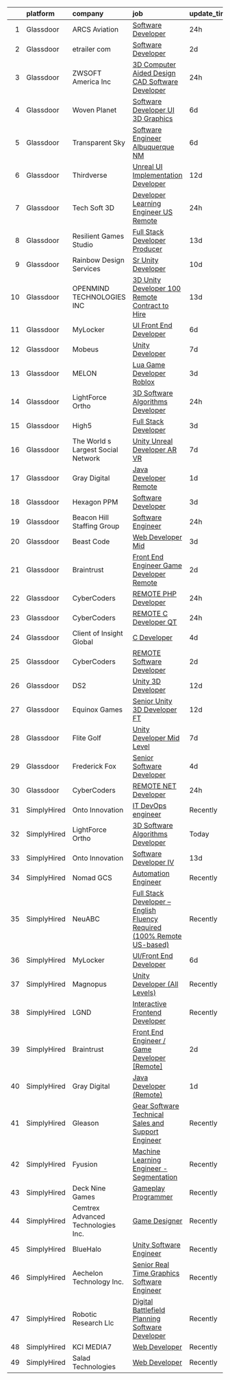 

|    | platform    | company                            | job                                                                                                                                                                                                                                                                                                                                                                                                                                                                                                                                                                                                                                                                                                                                                                                                                                                                                                                                                                                                                                                                                                                                                                                                                                                                                                                                                                                                | update_time   | location              |
|---:|:------------|:-----------------------------------|:---------------------------------------------------------------------------------------------------------------------------------------------------------------------------------------------------------------------------------------------------------------------------------------------------------------------------------------------------------------------------------------------------------------------------------------------------------------------------------------------------------------------------------------------------------------------------------------------------------------------------------------------------------------------------------------------------------------------------------------------------------------------------------------------------------------------------------------------------------------------------------------------------------------------------------------------------------------------------------------------------------------------------------------------------------------------------------------------------------------------------------------------------------------------------------------------------------------------------------------------------------------------------------------------------------------------------------------------------------------------------------------------------|:--------------|:----------------------|
|  1 | Glassdoor   | ARCS Aviation                      | [Software Developer](https://www.glassdoor.com/partner/jobListing.htm?pos=129&ao=1136043&s=58&guid=00000182394d902095ae40a19f0cdfde&src=GD_JOB_AD&t=SR&vt=w&ea=1&cs=1_c5f44e9b&cb=1658818761150&jobListingId=1008028522541&jrtk=3-0-1g8skr42cg4e7801-1g8skr42qih67800-80137379354e5b3c-)                                                                                                                                                                                                                                                                                                                                                                                                                                                                                                                                                                                                                                                                                                                                                                                                                                                                                                                                                                                                                                                                                                           | 24h           | Cookeville, TN        |
|  2 | Glassdoor   | etrailer com                       | [Software Developer](https://www.glassdoor.com/partner/jobListing.htm?pos=121&ao=1136043&s=58&guid=00000182394d902095ae40a19f0cdfde&src=GD_JOB_AD&t=SR&vt=w&ea=1&cs=1_332d2ef2&cb=1658818761149&jobListingId=1008024497508&jrtk=3-0-1g8skr42cg4e7801-1g8skr42qih67800-84e9429176b56cec-)                                                                                                                                                                                                                                                                                                                                                                                                                                                                                                                                                                                                                                                                                                                                                                                                                                                                                                                                                                                                                                                                                                           | 2d            | Remote                |
|  3 | Glassdoor   | ZWSOFT America Inc                 | [3D Computer Aided Design  CAD  Software Developer](https://www.glassdoor.com/partner/jobListing.htm?pos=101&ao=1110586&s=58&guid=00000182394d902095ae40a19f0cdfde&src=GD_JOB_AD&t=SR&vt=w&ea=1&cs=1_cd9689ae&cb=1658818761147&jobListingId=1008028413603&cpc=A0032DE20586B9BD&jrtk=3-0-1g8skr42cg4e7801-1g8skr42qih67800-7cfc9b44e995e1c8--6NYlbfkN0Al--CnnRAAemIt_jfh57jxz0oZUFSmuvBQtr16jS88RRLe8Ac7oVcsiyg-vicHt85WlGgMjQ3jT_JXQEFEJM2J6WbHKirNqK3Z481xKc2l-WsEBEiFHTKZzwi3TM2D5oDtmy1YCJtTLM5VPw8FD8ycXz93Nw6WVEOhwseukaqVqFM4pURWTwlnC0FcXcD6Ew_4RKOhCCDfHXYpJONl2jzHImL9H_fzvHBXZXa6Sm9T6P8ZbnRFQY4pXr037Dk6V6MSfarsGDS_7utn4qwUNk7HtaoLg2iyQuRGZ0Ktzu-A5R_BGxnuIal7nMJiBrOSRvN6joNpmy-btu0fB-fBRV-SSVNBj0IRqQ1wUFdfZL2MD6E7Wx5xiq__bTezJ_S04tin2ZcRsiAb57hKde7cuirmhEStU35qTdHhhBfzZH66ENq7nM2oCd10Oe3jji0wTBtywr__nFpAv0hFR4QMaZC6HoYAxJ0w60s7Xp5bqVICEPFoxcnTiqPZnkX2cmXlw2I%3D)                                                                                                                                                                                                                                                                                                                                                                                                                                                                                                         | 24h           | Melbourne, FL         |
|  4 | Glassdoor   | Woven Planet                       | [Software Developer  UI 3D Graphics ](https://www.glassdoor.com/partner/jobListing.htm?pos=104&ao=1110586&s=58&guid=00000182394d902095ae40a19f0cdfde&src=GD_JOB_AD&t=SR&vt=w&ea=1&cs=1_dec03498&cb=1658818761147&jobListingId=1008016092363&cpc=151E51E148764572&jrtk=3-0-1g8skr42cg4e7801-1g8skr42qih67800-590b8ed6b99a73cb--6NYlbfkN0DSgjPPcnEdvoK3uuxfISLALE6pB1FR7YSHOr_tSg5_QCn410VK5Ds4sai37YL-FnG7IdEQOLWlh0UoLcmzDYWmfRGSYYnl5uUpmRd__LORND_gC-BRchk-IUkY4R0iGDrfCmlmtu1dU22yGpoMq0MEa2tbIDq0Xana4QKE-3eruJ3ua_JrETdNkJZ5LGszPI7d_yJENiYN0Qrot96hDQhQ67kmzezoBtkWdtaYFGM_ZEmBhq4B3Dd2ZWaxnfRN_TWuJb17uqt_sP86c3dXeLsFXNTOA-XBV-cE4lFEgEpUh8kbhNZUBD-nxxzVBMDM89IZmL-Ov1AuDCJ13-kqQuZTtsgaSyKgAjqMq3uHylKaw0EayCadCicxuMKbN4NGFEmtAiZmHWeq5aeyduEZZkmiPlu9iYeLVjSGRGItwf6xswImhIJ48c9ujw_k0nRfutcDvEFRQ4se40OGjnb45wnhI5I_on9RVEcSP-WYLJhEoGjQJG882sTvMV06O_Wk_HIgx3Bx9PM8onxE7Or4jQ3YeH-YDI0xP00kVIs04dC-rSezSZkfiJfHguE2t7QSETInTxReeXC1rQ%3D%3D)                                                                                                                                                                                                                                                                                                                                                                                                                                         | 6d            | San Francisco, CA     |
|  5 | Glassdoor   | Transparent Sky                    | [Software Engineer   Albuquerque  NM](https://www.glassdoor.com/partner/jobListing.htm?pos=102&ao=1110586&s=58&guid=00000182394d902095ae40a19f0cdfde&src=GD_JOB_AD&t=SR&vt=w&ea=1&cs=1_5730a127&cb=1658818761147&jobListingId=1008015244893&cpc=8192C26A3A55C10B&jrtk=3-0-1g8skr42cg4e7801-1g8skr42qih67800-6e4f05aca8e35f90--6NYlbfkN0DAwgduWqBP7ymGN-lTADpinz2i-23XbRAyg5ywqS-MDfYRIU0B2snNI79NeVtEVHbLIt9DpGOUvgkQqIYD65VP4Ic4P7LZXHDJkpJe4H48mcdGbmVmrG2Z7_54r3HufFV-VB016Myr4h0UDJeZ4h_ipDQroc_nzbPB_LSJJLmCmwq0pj8voGscGxZyVoEDp6vVg90E_g4aZuLlWOVdERyo4eVCKN7wZh6Ik3eM0nQTLCNs4ha5AiHc10kRajxv6bUgBZriKbCaoj8iBKhH893P_8sNqJhLbbSU3yoZwfcaKvPk-ky1ru9X-XBWEAmdcN16FgjFBrDXuyfS6I-T7ZYTWEEZ4dbAmyZ8S71l7CWWewVpKjs9jXzQMRn0gcZ2x5iaXEe-qh8_3PyAbuiltlnI-psV85XJUti82WwCNYRhDmKX36veQAGwaD3J0eUeTFWY-rDXlq0_pSTtxsHGiw5EVX44aEMxCehb-x53mfCFkjlwdt0OeAGl5Yykhns_UlRLUxhwejaZYs_ctJ5A80_i)                                                                                                                                                                                                                                                                                                                                                                                                                                                                                                     | 6d            | Albuquerque, NM       |
|  6 | Glassdoor   | Thirdverse                         | [Unreal UI Implementation Developer](https://www.glassdoor.com/partner/jobListing.htm?pos=125&ao=1136043&s=58&guid=00000182394d902095ae40a19f0cdfde&src=GD_JOB_AD&t=SR&vt=w&ea=1&cs=1_c7cac2cf&cb=1658818761150&jobListingId=1008003638061&jrtk=3-0-1g8skr42cg4e7801-1g8skr42qih67800-2670377ed1bb73d7-)                                                                                                                                                                                                                                                                                                                                                                                                                                                                                                                                                                                                                                                                                                                                                                                                                                                                                                                                                                                                                                                                                           | 12d           | Remote                |
|  7 | Glassdoor   | Tech Soft 3D                       | [Developer Learning Engineer   US Remote](https://www.glassdoor.com/partner/jobListing.htm?pos=128&ao=1136043&s=58&guid=00000182394d902095ae40a19f0cdfde&src=GD_JOB_AD&t=SR&vt=w&ea=1&cs=1_e1bfff9e&cb=1658818761150&jobListingId=1008028494368&jrtk=3-0-1g8skr42cg4e7801-1g8skr42qih67800-05d874ce5a7b71e2-)                                                                                                                                                                                                                                                                                                                                                                                                                                                                                                                                                                                                                                                                                                                                                                                                                                                                                                                                                                                                                                                                                      | 24h           | Remote                |
|  8 | Glassdoor   | Resilient Games Studio             | [Full Stack Developer Producer](https://www.glassdoor.com/partner/jobListing.htm?pos=124&ao=1136043&s=58&guid=00000182394d902095ae40a19f0cdfde&src=GD_JOB_AD&t=SR&vt=w&ea=1&cs=1_4ef705be&cb=1658818761150&jobListingId=1008000657943&jrtk=3-0-1g8skr42cg4e7801-1g8skr42qih67800-76746b0c438265d2-)                                                                                                                                                                                                                                                                                                                                                                                                                                                                                                                                                                                                                                                                                                                                                                                                                                                                                                                                                                                                                                                                                                | 13d           | Remote                |
|  9 | Glassdoor   | Rainbow Design Services            | [Sr  Unity Developer](https://www.glassdoor.com/partner/jobListing.htm?pos=130&ao=1136043&s=58&guid=00000182394d902095ae40a19f0cdfde&src=GD_JOB_AD&t=SR&vt=w&ea=1&cs=1_b4913ab8&cb=1658818761150&jobListingId=1008007915028&jrtk=3-0-1g8skr42cg4e7801-1g8skr42qih67800-bd6aaf863d3efcb2-)                                                                                                                                                                                                                                                                                                                                                                                                                                                                                                                                                                                                                                                                                                                                                                                                                                                                                                                                                                                                                                                                                                          | 10d           | Remote                |
| 10 | Glassdoor   | OPENMIND TECHNOLOGIES INC          | [3D Unity Developer   100   Remote  Contract to Hire ](https://www.glassdoor.com/partner/jobListing.htm?pos=119&ao=1136043&s=58&guid=00000182394d902095ae40a19f0cdfde&src=GD_JOB_AD&t=SR&vt=w&ea=1&cs=1_4da837a8&cb=1658818761149&jobListingId=1008000703771&jrtk=3-0-1g8skr42cg4e7801-1g8skr42qih67800-bcf0156a1cc1610f-)                                                                                                                                                                                                                                                                                                                                                                                                                                                                                                                                                                                                                                                                                                                                                                                                                                                                                                                                                                                                                                                                         | 13d           | Remote                |
| 11 | Glassdoor   | MyLocker                           | [UI Front End Developer](https://www.glassdoor.com/partner/jobListing.htm?pos=115&ao=1136043&s=58&guid=00000182394d902095ae40a19f0cdfde&src=GD_JOB_AD&t=SR&vt=w&ea=1&cs=1_bf31d826&cb=1658818761149&jobListingId=1008016183760&jrtk=3-0-1g8skr42cg4e7801-1g8skr42qih67800-f2cdf44333e3faa5-)                                                                                                                                                                                                                                                                                                                                                                                                                                                                                                                                                                                                                                                                                                                                                                                                                                                                                                                                                                                                                                                                                                       | 6d            | Remote                |
| 12 | Glassdoor   | Mobeus                             | [Unity Developer](https://www.glassdoor.com/partner/jobListing.htm?pos=123&ao=1136043&s=58&guid=00000182394d902095ae40a19f0cdfde&src=GD_JOB_AD&t=SR&vt=w&ea=1&cs=1_c374ba6c&cb=1658818761150&jobListingId=1008012455848&jrtk=3-0-1g8skr42cg4e7801-1g8skr42qih67800-8725804754ef9c43-)                                                                                                                                                                                                                                                                                                                                                                                                                                                                                                                                                                                                                                                                                                                                                                                                                                                                                                                                                                                                                                                                                                              | 7d            | United, WV            |
| 13 | Glassdoor   | MELON                              | [Lua Game Developer  Roblox ](https://www.glassdoor.com/partner/jobListing.htm?pos=122&ao=1136043&s=58&guid=00000182394d902095ae40a19f0cdfde&src=GD_JOB_AD&t=SR&vt=w&ea=1&cs=1_08ecc605&cb=1658818761149&jobListingId=1008023831757&jrtk=3-0-1g8skr42cg4e7801-1g8skr42qih67800-bc8f824dc00aa8c7-)                                                                                                                                                                                                                                                                                                                                                                                                                                                                                                                                                                                                                                                                                                                                                                                                                                                                                                                                                                                                                                                                                                  | 3d            | Remote                |
| 14 | Glassdoor   | LightForce Ortho                   | [3D Software Algorithms Developer](https://www.glassdoor.com/partner/jobListing.htm?pos=117&ao=1136043&s=58&guid=00000182394d902095ae40a19f0cdfde&src=GD_JOB_AD&t=SR&vt=w&ea=1&cs=1_3510eaa8&cb=1658818761149&jobListingId=1008028405996&jrtk=3-0-1g8skr42cg4e7801-1g8skr42qih67800-222f201ec78e1d9b-)                                                                                                                                                                                                                                                                                                                                                                                                                                                                                                                                                                                                                                                                                                                                                                                                                                                                                                                                                                                                                                                                                             | 24h           | Remote                |
| 15 | Glassdoor   | High5                              | [Full Stack Developer](https://www.glassdoor.com/partner/jobListing.htm?pos=113&ao=1110586&s=58&guid=00000182394d902095ae40a19f0cdfde&src=GD_JOB_AD&t=SR&vt=w&ea=1&cs=1_edc14803&cb=1658818761149&jobListingId=1008023233258&cpc=F4EED0218A761C36&jrtk=3-0-1g8skr42cg4e7801-1g8skr42qih67800-21824f9970bc9e7e--6NYlbfkN0AV8vU3o9nlw7wqa180ZkP3oAg17VLIhkP1SPyaIh_MQVSfWHQ_D-a5hu40yW4gQxUD9fNuxhwNeP4sOkL28Cs97sImHH9Bb1czCy_eTABO0MFVYCTfbS_UCWn2AA_2PIzbUoVtnwdWHoqwWu6ttkkVJYHWXmpCBqqk6e_vDhDWMqfVcVRsRayn4AExDCMcdPo-2CCxDApCUYTb2fUTSwIIkcjERCmt6fUsNUtqDB_keAAv5h30ZOtm2odLsG0R5NIhqA3Wr87G2BYMTLZwJHvYvSffWV6BRW8xyKYc-v_JbsYEWcPoFXRbhrs6auoJRjUpxXkGxW8KrfvKJr0ILmRgKFAYGt5-eaowhEbrZbjQnDlV7jVEBdPtCaeNJmsEg2Q7nrNNRSlGTthY6xGmKO2W_OkHLNhvG8_iU4qfqkTjwrsHLmfXOv0lRyQPeobC6YEqVLBJmfHd1dGpxFEz1HRnKz9UvrfZan8f1l4NvQ6LsyNIqpnIsUfURfVTQhntGtwjOXuPvx7Wbte8tuulL_EH)                                                                                                                                                                                                                                                                                                                                                                                                                                                                                                                    | 3d            | Remote                |
| 16 | Glassdoor   | The World s Largest Social Network | [Unity Unreal Developer  AR VR ](https://www.glassdoor.com/partner/jobListing.htm?pos=111&ao=1110586&s=58&guid=00000182394d902095ae40a19f0cdfde&src=GD_JOB_AD&t=SR&vt=w&ea=1&cs=1_16c550d1&cb=1658818761149&jobListingId=1008012651983&cpc=32EE424DE2B657EB&jrtk=3-0-1g8skr42cg4e7801-1g8skr42qih67800-6a9687f16436b173--6NYlbfkN0DSgjPPcnEdvoK3uuxfISLALE6pB1FR7YSHOr_tSg5_QGIhoz_2VqUepdcKLBLI_zRvkDZhvtF_k8miCmwKmbQ_d86ghCkWK5Iyn9zY4XJYRa_cJlbg1rLK4zZUQXMOjDscXw6-RhjxJQyns7_2qNLXsUWksOCT123nD7wpF_Hivl8vz11EM2MFyFZ3R83TbissPF-9oIwp90SRHr1C0SIv003LTR5qY4PWCrDaqzHXuNdQAQvEsWkLbgIMWI8RdYLN1zCygshO_P4OgE3FLURrzIy7c61yXwyZt-uzbGx1NcACZYZwGkSBstijXbBsZXMf8SlAh84v9bCrvdeGz_WmMGpdi8Gcx4CFn2I9Eitcv5UHOBK3Y5JkFjhCvOrd03f1zmej6EgjfotQ79UwSvLFkecrHsozTtYhR9kYyiYRaBhMrAgosDBgH992mJ3Y4h--ReObms2FjcRC1wxB-A40lZ5r2VJ-wiXs8X0DDZQzrYh2U62-nI5BLvhwZ1I8i0V_VFRafrtuFbha5G__FCpIZ6QhhsoDKY3fUJw8qRxt29o874A5W0SPhQJ1bZKRbc8kZIaeG7Vjkrgs8_LhP9rN)                                                                                                                                                                                                                                                                                                                                                                                                                                          | 7d            | Sausalito, CA         |
| 17 | Glassdoor   | Gray Digital                       | [Java Developer  Remote ](https://www.glassdoor.com/partner/jobListing.htm?pos=118&ao=1136043&s=58&guid=00000182394d902095ae40a19f0cdfde&src=GD_JOB_AD&t=SR&vt=w&ea=1&cs=1_aa380e4c&cb=1658818761149&jobListingId=1008026207764&jrtk=3-0-1g8skr42cg4e7801-1g8skr42qih67800-e971f555f7c83c38-)                                                                                                                                                                                                                                                                                                                                                                                                                                                                                                                                                                                                                                                                                                                                                                                                                                                                                                                                                                                                                                                                                                      | 1d            | New York, NY          |
| 18 | Glassdoor   | Hexagon PPM                        | [Software Developer](https://www.glassdoor.com/partner/jobListing.htm?pos=127&ao=1136043&s=58&guid=00000182394d902095ae40a19f0cdfde&src=GD_JOB_AD&t=SR&vt=w&cs=1_7a069f5e&cb=1658818761150&jobListingId=1008024102893&jrtk=3-0-1g8skr42cg4e7801-1g8skr42qih67800-7e25a0f0dafa4854-)                                                                                                                                                                                                                                                                                                                                                                                                                                                                                                                                                                                                                                                                                                                                                                                                                                                                                                                                                                                                                                                                                                                | 3d            | Madison, AL           |
| 19 | Glassdoor   | Beacon Hill Staffing Group         | [Software Engineer](https://www.glassdoor.com/partner/jobListing.htm?pos=107&ao=1110586&s=58&guid=00000182394d902095ae40a19f0cdfde&src=GD_JOB_AD&t=SR&vt=w&ea=1&cs=1_603e18f3&cb=1658818761148&jobListingId=1008027870024&cpc=42BEC95245890617&jrtk=3-0-1g8skr42cg4e7801-1g8skr42qih67800-27123920b0e34fae--6NYlbfkN0AEoGMyuqqa4fuJ8ioA0yHILhRJp52EdX7fBgN-aGi6iM2GDh1lJ9NOUQwg-HKPdM_xQ9s4NMIkqRBBhoccxwxsJypnwMP5wcuFOyVSslGOQAqRX2n5qBAIJdYw-iYd0sJRbbxdTrA6yfyB3Ph4QOS8MgGq535VolWKQ7n_68ZrHM2hWPCHIB9g5coOIKT04As-UY749tRYJ_wZrFzPqB70KXagckYr-ePNymjF0gXYu7ooslUW4L2W0RNzf2W1oFdbmtxa8gVoAT0dvqcrGzUyRfdNg2wZyGo6lM4Nh6kcKRX0VS8jT1_hphpy0ZTyWywG-KrrJi8Qjt2OYXdxnzc-PZh2y7XnZVy7R1lpgK-Qms5unj7c0TKcXsdJBuWsRnRE3yGzYJVfFq2j5AZ9WQ07Wcfv2hnFMLXh8H6Mf__Qm0RmiFqXWaIkROZKAgcrmpzsD7II8bx8V5jmz9J-0FVM0MpI5MyMW2ZETCATpvMzHiUOkPrAPHQGIVLOQOIecPi1EkeyUo_TD_Ibx9jlQOCA6dIXkhgV1NmwHH7OKUFTaY0tgLuct55M)                                                                                                                                                                                                                                                                                                                                                                                                                                                                                       | 24h           | Remote                |
| 20 | Glassdoor   | Beast Code                         | [Web Developer  Mid ](https://www.glassdoor.com/partner/jobListing.htm?pos=120&ao=1136043&s=58&guid=00000182394d902095ae40a19f0cdfde&src=GD_JOB_AD&t=SR&vt=w&ea=1&cs=1_7b235f56&cb=1658818761149&jobListingId=1008022231292&jrtk=3-0-1g8skr42cg4e7801-1g8skr42qih67800-e4d872689d55ab57-)                                                                                                                                                                                                                                                                                                                                                                                                                                                                                                                                                                                                                                                                                                                                                                                                                                                                                                                                                                                                                                                                                                          | 3d            | Fort Walton Beach, FL |
| 21 | Glassdoor   | Braintrust                         | [Front End Engineer   Game Developer  Remote ](https://www.glassdoor.com/partner/jobListing.htm?pos=126&ao=1136043&s=58&guid=00000182394d902095ae40a19f0cdfde&src=GD_JOB_AD&t=SR&vt=w&ea=1&cs=1_0fa7ddde&cb=1658818761150&jobListingId=1008024290702&jrtk=3-0-1g8skr42cg4e7801-1g8skr42qih67800-470c12e265dd044e-)                                                                                                                                                                                                                                                                                                                                                                                                                                                                                                                                                                                                                                                                                                                                                                                                                                                                                                                                                                                                                                                                                 | 2d            | San Francisco, CA     |
| 22 | Glassdoor   | CyberCoders                        | [REMOTE PHP Developer](https://www.glassdoor.com/partner/jobListing.htm?pos=109&ao=1110586&s=58&guid=00000182394d902095ae40a19f0cdfde&src=GD_JOB_AD&t=SR&vt=w&ea=1&cs=1_117eb223&cb=1658818761148&jobListingId=1008028545388&cpc=451933188B21919D&jrtk=3-0-1g8skr42cg4e7801-1g8skr42qih67800-22caea60bef4c6d6--6NYlbfkN0CpFJQzrgRR8WqXWK1qKKEqALWJw739KlKqr2H-MSI4eoBlI4EFrmor2FYZMP3muM1_EXMsZV3kh3UuaJaJ8rFi1sBF5evOlRBSOErMfIivdlSD8JuU1_PSbxm00IDJIB9wOQ86KV98Mnbl5ms7lnUut7pc0wZEwVRkO1pd0BP6uCxok2lMDlxbEAuDnu_slsFzALboEqzaNnnclbXDTw0ji_QOnzMNobrsMI0z_ojqMNMRrnP7rqFN4fKWbBIiZFgID43AvpybPIT0HRLCYnIY81MM4cto6J7oTgYOCR8v85r4WhkhBPqPERsy-Ma5l-siOlvuroQ25SZ4QQ7qO2tgETz5gJPxfJrKcyr6pbpBEhLW76lab7V41oeXXD_g-r4-FzR6F6JVsyGVzwpRFMhFQwzq7W7tPVfsL20t2GwZIG7BU3Dwe4-aX9PrlGwFVQD1GBN-yb0EA8oylR64ts9x8ytpDmwk2M8dGOwVLXbsvuoi6QGKwLmwxaBaWJrnyIIXqLAzz_INwjzd9RgymrhN5_Tc9arHl6kgh1v1HurCwDFWBewfPEma4qyvBZRDBhvnRvI2VliDfnxIlLCIMPpNFvT0mc6AIKy8NFhtDza8O1lNMAjRakzzW6cCSlviK7ZnDC0VxQd3aauQkPvap_Im7hXgyiNW44lmyXubvEZshB796ADs-Y5IqP9QJjJoWNZW_kQ9-ZnIttDeDJ1_hT8s-AyzUv5d8_NVnx0Or64WG6sn2eUtXPNrgyHUKXdVtHVIUi5c2WJRavo0p0YIdP1AmVoTYGhVT2b4tgRbswziRi-5JB7mFxwSln3J8U-9M_HRsCYpdCJ29kSfnCP-22bCoCIjcV5XknRqYA1ibpytgFsHWi5EzvMJ5x1sTU2Qp8w_ckXVixHmCnLFKqmatzgCUTMXoQBtTu2JVn6Q-AgiK0nQaWZcQL8OWZFt3d4tRg0whubUGVWsbagE3OfMi3NEa0HWv1QkdMOxXiIn_8w_yA%3D%3D)                        | 24h           | Cincinnati, OH        |
| 23 | Glassdoor   | CyberCoders                        | [REMOTE C   Developer  QT ](https://www.glassdoor.com/partner/jobListing.htm?pos=108&ao=1110586&s=58&guid=00000182394d902095ae40a19f0cdfde&src=GD_JOB_AD&t=SR&vt=w&ea=1&cs=1_236ef6be&cb=1658818761148&jobListingId=1008028545414&cpc=451933188B21919D&jrtk=3-0-1g8skr42cg4e7801-1g8skr42qih67800-a93874d207c3d838--6NYlbfkN0CpFJQzrgRR8WqXWK1qKKEqALWJw739KlKqr2H-MSI4eoBlI4EFrmor2FYZMP3muM1_EXMsZV3kh5dvGxeTrNb3bBcQ2VsAe2OTYbVeMzYVw3WocARKf7EyK5ex3X-mjMi3q29O576EcHtITSb42KrgcV-5YtTqo7ttyvcs6AE5oP0EVG6x6mmhlpTFQlr2CrQdHRUVaFp1WOQAg453_hO46ZTddR2SHBuyaqB1Yq1tbaoT72bVu_sxSJcadnVkC6gnwmhLW0eV03VqXVx2Dcn0VMLHa_oWy417JDmm6EEGC02AkXu5pBqELHYKxQ5OjjDCZk6-RaMdicMHalFszMtxn_sdv6kimvWwp-KUdLOiki40OCwuz76MZTNbF9qAxgmLBbeACthu4Db2bXIRWdoht2l_kz6a1jAJUel7Cu8vdwKudiH6B2Xiz0Bflr4ygZRz4j3t41V87nMdnZsvzsDZPe4jG6VnDxxoTGZPLLcG5LzhU8zDGRuVwI55yET7_sajZ4R0080TjRnHfDU51ReNQlTzM0VbrxY_UfxzIClMYDAr51tMGgUj5h38tf4Vr8vT9kLkqnEU9PtiwsMvV0CbsqU8TTk_EXHvy3Xq2D4sKFs2aKySTFViAgTj_t4wVetx2X5TtnWw6Ryr0dWulg4JbNDYGb_aWkYpd4ihmyh9dNiK4ReMV1x4Yc2HA06pq0Gt_w3TagDNMSZ2gbRpcefCdVyy3UrE45JM0X6_Kxg8-8r4bwdRXLVbm8ZRdPt2yjH4OvBFlro_6wybS4ZwGN90rkBbayurqCZBlYx9_pcUZrfSmRbl3u2HdVqyfpfXzmpJihxDBZeY3rdBIWzluIs-JAw9M18Oxnj84h0cceT_rU2sMMZspYCP1GPYgzhJcMnSy1sCQGMSKTkO6yv9kvGDIM1AZ3ZSj8fof5_Vxy11xYJNWRfcZRJsOCZpTR8DXQQd-APG47aRAhtUz0a6jgoWqQCwoz3hUG_4AySEDScEUg%3D%3D)                   | 24h           | Cincinnati, OH        |
| 24 | Glassdoor   | Client of Insight Global           | [C   Developer](https://www.glassdoor.com/partner/jobListing.htm?pos=114&ao=1110586&s=58&guid=00000182394d902095ae40a19f0cdfde&src=GD_JOB_AD&t=SR&vt=w&ea=1&cs=1_91296c48&cb=1658818761149&jobListingId=1008020124238&cpc=9908D8D4413DBB8A&jrtk=3-0-1g8skr42cg4e7801-1g8skr42qih67800-d570128255b0838d--6NYlbfkN0BKkHZu3wF05EeDimN_p6sYpKCMArvwa95YdH7UpkaBCi52Bcb3JNt3rsnWVZsKz_yodVT2eMhVvWmAI5YNZpuQSDe5jRZBMghyKKqaziG_oJgytSEqXDp3oPoRfsHEeN4nNzO0V8NKxhoi_Yg-c2xHj7WJDhp0rTKQs_BHIs3MJp__TA-Bt4dVlWCfl_rziHh06X8s9dXTyv510KE2m8iSt3TA6O4rCXoWPY0eXZDULOUZui1KohVwXGs-tc-5uAUtFzv5pdlWK37lvC0MeDYblzWMXVldeKGIh7ibzTSYPT2M7tcXCMm8tx7MaBExrkl53SZeJAbf53tDRfaZC4erttRT48n2W24j3RiZ6-pc1wwD2NSPRECZAedxGhUvFGD1OhaL003XFHwscWranE7YJ4RbnaK4xfse-W2mmYjS5iP5p86VvF0HIINNqhDUxlOOlXDRw9CTfkeIErR-rdxMzpgxy7GRDOynVntMQ7wVs8BF530-cfRZ)                                                                                                                                                                                                                                                                                                                                                                                                                                                                                                                                                           | 4d            | Boulder, CO           |
| 25 | Glassdoor   | CyberCoders                        | [REMOTE Software Developer](https://www.glassdoor.com/partner/jobListing.htm?pos=112&ao=1110586&s=58&guid=00000182394d902095ae40a19f0cdfde&src=GD_JOB_AD&t=SR&vt=w&ea=1&cs=1_138a6a11&cb=1658818761149&jobListingId=1008024604180&cpc=C4A69CCDBB3B9599&jrtk=3-0-1g8skr42cg4e7801-1g8skr42qih67800-895e702af368823a--6NYlbfkN0CpFJQzrgRR8WqXWK1qKKEqALWJw739KlKqr2H-MSI4eoBlI4EFrmor2FYZMP3muM2kpPCFR2etnsglJ8HYDtHvcyj3AudeyEtCz8hifC3HJqO8WsXwh_G1hXkgQg54N8IsjHlzMm8MJE5wPYRvh7B7-kOtHQd3GfdEkQft29JHh07orXHXZvO9HuaT1ds0oTmGq9KlO_pReWpixk27742y6BnO2KF8p-wOz7kaxiCFDguSTYuJwZ1husk3yCveyHttO2Yu20aBlMf2Ep-udbIZQqZnfCs-HoF4vceN3xv4kOWzZEILGC3PUu3eVdge3DUjas2uOPMQKfMKZRfDWY9wZf7NEvYVSWpa07mhy3nEqqizdRaj-JvAuXrFWcCL7586cCqSxfzlAr19T17Y16jYIzE_tSHCE9gdQohYfBAGfq9kWoM1HZ2vqi5o33u3TBLTsZNcFJhOHs3skdTkkmrEFhdl07Jzo9arC2-Dze8SN-yHAuTnarZxDk79DhkAzWvfpP6dsd6Ld0Mgp8cqEWpvbgSKt0k5tUnNpW5prdkx67ph99xHS6gq01suZ-PzsjVBZ1xW5P3WSL6ZM8DNMpBzdEUWrqWs0DuRo_Do35GorwbwuH-46wDnkfyE9DRnK0anghHOvrm9NdtKt336Dm3UhIGxKmlfMx_G2U00G8hp-ToMyErr3QPUxOMGLWKwRJhxhlpDnf8G2fWu3JRYcIqYAaLbo79osXGFirD8JDjS8Gc7Mdnl0sWNzFOVJVFfhlmxiH9WBheux2LPySc_q7ZQ5uwg-mVNf9zDhRatGyAoGdevbYjWuxBL8w8imgRKyeysTSLjNGwQLznpusdgRWQIec10q-TxzMwbDu56ng-pBrFNbSQmsKI21YeFfapptjckDURN8D3J5AVUeJF8gugElhs5-Nbpu-3Y9OxUEmTT2iQPgjz_zxuG_Hbzn7ILCXqmM2BLoHL57-erpWlhl_C46Dy2yEJa06s8BqThxcVDO7bEO3LgAMLbDHurFq4_0Wk%3D) | 2d            | Tampa, FL             |
| 26 | Glassdoor   | DS2                                | [Unity 3D Developer](https://www.glassdoor.com/partner/jobListing.htm?pos=103&ao=1110586&s=58&guid=00000182394d902095ae40a19f0cdfde&src=GD_JOB_AD&t=SR&vt=w&ea=1&cs=1_143febef&cb=1658818761147&jobListingId=1008003789277&cpc=F5E96E35A1725171&jrtk=3-0-1g8skr42cg4e7801-1g8skr42qih67800-3dc75a4ae4966aae--6NYlbfkN0BKZiTU3MWSf2834NP8-BeeJRmueELpPi8r1E1YtrvsfHIZFXDrlmQ558dKnDmfieoIbn97QAPoRW-TZ4mkqvqP2tqzRnsaUdrNmaIPkW_IKr_b80_HPUsdUYmP5ZWsVs3gTiWr6j4NWSiCx2g7a77tRh7VYoXUMP1SO6_vUSlwwpxN9kSPQ8zkOUvjLEvmMQ-P-x7g-12_pSa2mTxa3BMQAmVlppBsWDE9FCVFM3GXYkerAelFyQ_Ad436UzhW5JUfTCitutbtRRcaqDcCooN5DXTqGngxFHrx28DihdCJmdX_pyO1QvERZspNYHrCqWbYT5ALzT-HZW5Z5HyzQW6Oov8l5NlRLhISLcKwA-8V25uCep4CBMuE_KovN1jbdDbTttj_KvY4T_MwgupvgH8MwKO9U3TS2Dj_8r2QgEpgRr8L-eKZ9zMhWrTuhlB8lmez2sB69lRG4e-SPDKvo0KNZNVejD0sTXYmQ00giwqdnHC8DTMHPHEB8g9zznLjcKFKt2kYpu_YPA%3D%3D)                                                                                                                                                                                                                                                                                                                                                                                                                                                                                                                          | 12d           | Niceville, FL         |
| 27 | Glassdoor   | Equinox Games                      | [Senior Unity 3D Developer  FT ](https://www.glassdoor.com/partner/jobListing.htm?pos=116&ao=1136043&s=58&guid=00000182394d902095ae40a19f0cdfde&src=GD_JOB_AD&t=SR&vt=w&ea=1&cs=1_818b0156&cb=1658818761149&jobListingId=1008003082129&jrtk=3-0-1g8skr42cg4e7801-1g8skr42qih67800-998934cf1a1a27dd-)                                                                                                                                                                                                                                                                                                                                                                                                                                                                                                                                                                                                                                                                                                                                                                                                                                                                                                                                                                                                                                                                                               | 12d           | Remote                |
| 28 | Glassdoor   | Flite Golf                         | [Unity Developer   Mid Level](https://www.glassdoor.com/partner/jobListing.htm?pos=105&ao=1110586&s=58&guid=00000182394d902095ae40a19f0cdfde&src=GD_JOB_AD&t=SR&vt=w&ea=1&cs=1_4acb6f44&cb=1658818761148&jobListingId=1008012200941&cpc=CBEBA1A9D941894A&jrtk=3-0-1g8skr42cg4e7801-1g8skr42qih67800-2ed91eb2bff1af8a--6NYlbfkN0D_KRozbKJx95I3LRYgbj09bqBDFeyQG4s8tCOB31p2DFF3XWjUbq1KyFIz2p5qTCcJE-tfDGeItgF3YqsHxqmWmv_fe83BmlIU0WgDu5uJxBbYiuDddGZhBDpUzgYV_vmtzXvB08EMIDWI2OXG29cWyCnCkApuGpnUrcgpkVhp-EePomp4q814zikpbXCgdd2xcULOtiURxmyY-udOj-Hv-mgtzEfbWAlWXjmqsuzmv6wRtURO1NbYZVQR3i-XMo-ttHWKTutqF2xJgP4fTi2PeNbvm5YRYEVYi2Mro1Z2d13n6df-ZZ9iZlKPsT1QAzjhR9e4Y80H1EfUvQ3aKBvj5HKApLyovGKeplmXi92tQmWj0qS2najsByWrPkL78yJp2MkXiphSPHGcmhKsKRnvHsnFaOo-tVh9LUOIImZXq_5otqzbDduVQQQE3gZBOvYA9tUx-utm4eNojmh8PnwfqHDqstWaK8Yabjb4sW2Vv_RRu_zGBXufZVoTSzCJo_cdTt4pKfN1kQ%3D%3D)                                                                                                                                                                                                                                                                                                                                                                                                                                                                                                                 | 7d            | Dallas, TX            |
| 29 | Glassdoor   | Frederick Fox                      | [Senior Software Developer](https://www.glassdoor.com/partner/jobListing.htm?pos=106&ao=1110586&s=58&guid=00000182394d902095ae40a19f0cdfde&src=GD_JOB_AD&t=SR&vt=w&ea=1&cs=1_64dde502&cb=1658818761148&jobListingId=1008020553605&cpc=FF950A86FEA5DF54&jrtk=3-0-1g8skr42cg4e7801-1g8skr42qih67800-a0dce1ace96ae6ac--6NYlbfkN0BkBGU4PDBcIJFj1vy4pkjwuFHuoiwDgdiH-oR5YNaDK3mwne_LAXKPg_6oW5whJpbenPFRashrmImvMQF61ZFhZxv7mRoutFC8TL9jW3CzBLTgo0ISJjhIailfeEYXSZs0NZ_eWhB4ryQDSIocUr5v18TxxpfarN9Wv93Gt0Y2NN7frxZjdM3Ei6QQE1RMs_caQEu1xWdPgncIDnaAJ8OB0LQXinrzo_ZfV-56TAeaL1TVmYkES8JeO4uq5kcotDBdJ4-w1HASVIler6gCRjmlFk9HuO_id8PFWBt_WrHf7VgdaK_U1KI1G3aOJPbangwoCK9Hkr8EG7pvmcf_43-hJIzn5OFOzeYRrr1FO22VmPR7Wc5tncKSHRHc0k0TDLEA-OH7T-ngRpOXXca98mZsEXFK5iProWI5bc8erZ7RYWVxUlNQDCoAk7gLr4hrRMFgzFxKd79Bia4sC1hqRYPPO1-rBgKtFpP_f4x_I5bWaUggKLrc0JRzYrX68c1p0M83rUGS2PLv8A%3D%3D)                                                                                                                                                                                                                                                                                                                                                                                                                                                                                                                   | 4d            | Michigan              |
| 30 | Glassdoor   | CyberCoders                        | [REMOTE    NET Developer](https://www.glassdoor.com/partner/jobListing.htm?pos=110&ao=1110586&s=58&guid=00000182394d902095ae40a19f0cdfde&src=GD_JOB_AD&t=SR&vt=w&ea=1&cs=1_d53bb976&cb=1658818761148&jobListingId=1008028545858&cpc=451933188B21919D&jrtk=3-0-1g8skr42cg4e7801-1g8skr42qih67800-1d016e7627c67ebd--6NYlbfkN0CpFJQzrgRR8WqXWK1qKKEqALWJw739KlKqr2H-MSI4eoBlI4EFrmor2FYZMP3muM1_EXMsZV3kh5Y2P3hIxIDf2OjLuNuqqbT6IfXsjx_Cb-vXKryAsVgQZhUEiHx5fS_EYUS4p3alrcXLbR5x65yGjj5E7E4vaRqy1zq93zHW0QFBk-HCfj2FWvXCkookWh1Q1B9YAEY-aNf2mx8HXo1V7nLzyf9VzfdvQkSeHi6_xKXBg9x9QXhchiV9xUruAhz_L4tls9pOuQ262N3Lk_21nFPt3H3pjaDn1OvhSyWN9aN7jopPN3Rxpy_7ricqcYW5JXKhmVbLnQ-c101e5_WZIBVJnElcSAxKf2tmzIDmoq05E1RXWdJtE2PjVBwz6u2yy6eRAzF6F6JKPm1jKO6qSfXfFz00yIH_--GNdKoX7ElCcUb9KDHSmkxp6zfoEyH79DZRV6yKmMHF1DA4eEZiZaPSXYE1rImciiplsj5Wh2Baaokje7IgZkTDJniu2Hlw13-YsXmtx1SCrAtlMLRK9c9k1kVT9wsit01FWrO49-4CRdnZEXEcdrCuXPgCUJVaPRDtjNIgAYI7sNLmvbvNiYQ5eYl5rPzcN0qCBtbNVLef5CGASwzhfhs-og8x04Gb63m9J176teeAMu0h8nBy3t26N-RRheDryKiMcfo_m1JVhIAr-gbqQ8Ygx907vkKNyjALKKktgPm3pyNLxfz4PL4DWGkvBn4pdX3-DUGVgQQyL0QGvmMjVOofDGhXl-o5eoqd8z3L1s4qdemuxGWDJi1JdpCEQoJzKpBk1Nn-JqXCRjx-mxBEJOmb-eV2dOb8Www-YG0kH4Z8tdGz1xFG-SaesYQZcomP9CNPsZkZINFo5k5jK9ijG7ZsNZJhX8WrEIrTkxmC3FpzAAK-9M5QfBSzOFbK2IB-curgUhBOG-5kg8k0k_Y8H9bGkU2g28yXGD3YAYaFTGVfW_6J0ee6WNWKyerPJybqqdc-6JRzjA%3D%3D)                     | 24h           | Mountain View, CA     |
| 31 | SimplyHired | Onto Innovation                    | [IT DevOps engineer](https://www.simplyhired.com/job/G9urW9uFb6A4HqLj5k5aCoDW4AxQKvRmaC1EcxE1PXrVDJtRH6Udvg?q=3d+developer)                                                                                                                                                                                                                                                                                                                                                                                                                                                                                                                                                                                                                                                                                                                                                                                                                                                                                                                                                                                                                                                                                                                                                                                                                                                                        | Recently      | Bloomington, MN       |
| 32 | SimplyHired | LightForce Ortho                   | [3D Software Algorithms Developer](https://www.simplyhired.com/job/0Ac_vWmgx-taVGx_0d3Vkt_QflTvueUqx_Jx1qaBRRjVxVItFJogVA?q=3d+developer)                                                                                                                                                                                                                                                                                                                                                                                                                                                                                                                                                                                                                                                                                                                                                                                                                                                                                                                                                                                                                                                                                                                                                                                                                                                          | Today         | Remote                |
| 33 | SimplyHired | Onto Innovation                    | [Software Developer IV](https://www.simplyhired.com/job/M-e16-k8GrkUxPq32qbGFG9f3X5gVxgqwLngFCvl3Fjupl0wYn1ayA?q=3d+developer)                                                                                                                                                                                                                                                                                                                                                                                                                                                                                                                                                                                                                                                                                                                                                                                                                                                                                                                                                                                                                                                                                                                                                                                                                                                                     | 13d           | Richardson, TX        |
| 34 | SimplyHired | Nomad GCS                          | [Automation Engineer](https://www.simplyhired.com/job/0MSRg4QFJMq72JCHVjyYFT1ge1Zipw_ugn2XrXGdA9oDVV4GrjSopw?q=3d+developer)                                                                                                                                                                                                                                                                                                                                                                                                                                                                                                                                                                                                                                                                                                                                                                                                                                                                                                                                                                                                                                                                                                                                                                                                                                                                       | Recently      | Columbia Falls, MT    |
| 35 | SimplyHired | NeuABC                             | [Full Stack Developer – English Fluency Required (100% Remote US-based)](https://www.simplyhired.com/job/zpaRVsR2ynnDPR9SChAy-iDCraMfgvpE1WSYc-L-yR6P1K7oRyPEJg?q=3d+developer)                                                                                                                                                                                                                                                                                                                                                                                                                                                                                                                                                                                                                                                                                                                                                                                                                                                                                                                                                                                                                                                                                                                                                                                                                    | Recently      | McLean, VA            |
| 36 | SimplyHired | MyLocker                           | [UI/Front End Developer](https://www.simplyhired.com/job/UjBidRcn2BbFCHlUZGarXnSndlvBQRldpv6V9OD0cXVVMUb-VLU5bg?q=3d+developer)                                                                                                                                                                                                                                                                                                                                                                                                                                                                                                                                                                                                                                                                                                                                                                                                                                                                                                                                                                                                                                                                                                                                                                                                                                                                    | 6d            | Remote                |
| 37 | SimplyHired | Magnopus                           | [Unity Developer (All Levels)](https://www.simplyhired.com/job/vPypX05jFCjXy9ymS1tlMhP8Zpx81wwzBDbU2anSTS_WypcGgAQCYg?q=3d+developer)                                                                                                                                                                                                                                                                                                                                                                                                                                                                                                                                                                                                                                                                                                                                                                                                                                                                                                                                                                                                                                                                                                                                                                                                                                                              | Recently      | Los Angeles, CA       |
| 38 | SimplyHired | LGND                               | [Interactive Frontend Developer](https://www.simplyhired.com/job/QBScIrkfLz29iHNX9Wd50j4WS5fum6LpGGgXWt5srH03CbHwPcTfwg?q=3d+developer)                                                                                                                                                                                                                                                                                                                                                                                                                                                                                                                                                                                                                                                                                                                                                                                                                                                                                                                                                                                                                                                                                                                                                                                                                                                            | Recently      | Remote                |
| 39 | SimplyHired | Braintrust                         | [Front End Engineer / Game Developer [Remote]](https://www.simplyhired.com/job/yd9mzRqn-qwWZBQjt2wkvgrz7e8LTmRtxXk-FqT-JIZT1yaOA4Z4Lw?q=3d+developer)                                                                                                                                                                                                                                                                                                                                                                                                                                                                                                                                                                                                                                                                                                                                                                                                                                                                                                                                                                                                                                                                                                                                                                                                                                              | 2d            | San Francisco, CA     |
| 40 | SimplyHired | Gray Digital                       | [Java Developer (Remote)](https://www.simplyhired.com/job/Shq1UAjBP_eHhg8GbA8dAvRGCyfxE_n7ZH_NE6UkXZOCYaFbWa7eZA?q=3d+developer)                                                                                                                                                                                                                                                                                                                                                                                                                                                                                                                                                                                                                                                                                                                                                                                                                                                                                                                                                                                                                                                                                                                                                                                                                                                                   | 1d            | New York, NY          |
| 41 | SimplyHired | Gleason                            | [Gear Software Technical Sales and Support Engineer](https://www.simplyhired.com/job/92NL6SKS7QhnnLI6D5PJGJPIyhKakFssQfmHV5UKh7NM60kuBz4BKw?q=3d+developer)                                                                                                                                                                                                                                                                                                                                                                                                                                                                                                                                                                                                                                                                                                                                                                                                                                                                                                                                                                                                                                                                                                                                                                                                                                        | Recently      | Rochester, NY         |
| 42 | SimplyHired | Fyusion                            | [Machine Learning Engineer - Segmentation](https://www.simplyhired.com/job/YXWubzz0cQKhXqACN8Qgu1hzoMm77JranUpIEyb-bDh_mcflasH1AA?q=3d+developer)                                                                                                                                                                                                                                                                                                                                                                                                                                                                                                                                                                                                                                                                                                                                                                                                                                                                                                                                                                                                                                                                                                                                                                                                                                                  | Recently      | Remote                |
| 43 | SimplyHired | Deck Nine Games                    | [Gameplay Programmer](https://www.simplyhired.com/job/_YMnM8CiuiiKVTklxTCzwnhnIo75W3eEcL-AoQpnz4sHWJs6FW5lvw?q=3d+developer)                                                                                                                                                                                                                                                                                                                                                                                                                                                                                                                                                                                                                                                                                                                                                                                                                                                                                                                                                                                                                                                                                                                                                                                                                                                                       | Recently      | Remote                |
| 44 | SimplyHired | Cemtrex Advanced Technologies Inc. | [Game Designer](https://www.simplyhired.com/job/A_mCwWZgcWP4R_Ga0th9ZG4uUsSplzy1ZaYS3U9hcW-RUAwIaZAaXw?q=3d+developer)                                                                                                                                                                                                                                                                                                                                                                                                                                                                                                                                                                                                                                                                                                                                                                                                                                                                                                                                                                                                                                                                                                                                                                                                                                                                             | Recently      | Remote                |
| 45 | SimplyHired | BlueHalo                           | [Unity Software Engineer](https://www.simplyhired.com/job/kwIKNKAoTpHOKz_KpiLlaBJ3ho5rh5mQD-80TDBZnDU1gGPlxBGubw?q=3d+developer)                                                                                                                                                                                                                                                                                                                                                                                                                                                                                                                                                                                                                                                                                                                                                                                                                                                                                                                                                                                                                                                                                                                                                                                                                                                                   | Recently      | Rockville, MD         |
| 46 | SimplyHired | Aechelon Technology Inc.           | [Senior Real Time Graphics Software Engineer](https://www.simplyhired.com/job/rcdIZu0u86YflWDJtkQswNVvTN3B-3L7qF5--HTYfTqZ6vl6sJ-lpA?q=3d+developer)                                                                                                                                                                                                                                                                                                                                                                                                                                                                                                                                                                                                                                                                                                                                                                                                                                                                                                                                                                                                                                                                                                                                                                                                                                               | Recently      | Overland Park, KS     |
| 47 | SimplyHired | Robotic Research Llc               | [Digital Battlefield Planning Software Developer](https://www.simplyhired.com/job/uxo8U8O3SsQyk042tb3jw7PYybX9tQdrBCVCeY8QdugI2CsOsamUVg?q=3d+developer)                                                                                                                                                                                                                                                                                                                                                                                                                                                                                                                                                                                                                                                                                                                                                                                                                                                                                                                                                                                                                                                                                                                                                                                                                                           | Recently      | Clarksburg, MD        |
| 48 | SimplyHired | KCI MEDIA7                         | [Web Developer](https://www.simplyhired.com/job/Zq_HU2PcsUKcrRFONTNMf9fXzJZ4H99Kq0aLW2RWpewA32VXvhrmGQ?q=3d+developer)                                                                                                                                                                                                                                                                                                                                                                                                                                                                                                                                                                                                                                                                                                                                                                                                                                                                                                                                                                                                                                                                                                                                                                                                                                                                             | Recently      | Remote                |
| 49 | SimplyHired | Salad Technologies                 | [Web Developer](https://www.simplyhired.com/job/fEMPgcKNxpB0cCe-jDu1MB6uMKhqgkk1q_c6S4LV1jYvW-eFPXhMzQ?q=3d+developer)                                                                                                                                                                                                                                                                                                                                                                                                                                                                                                                                                                                                                                                                                                                                                                                                                                                                                                                                                                                                                                                                                                                                                                                                                                                                             | Recently      | Remote                |